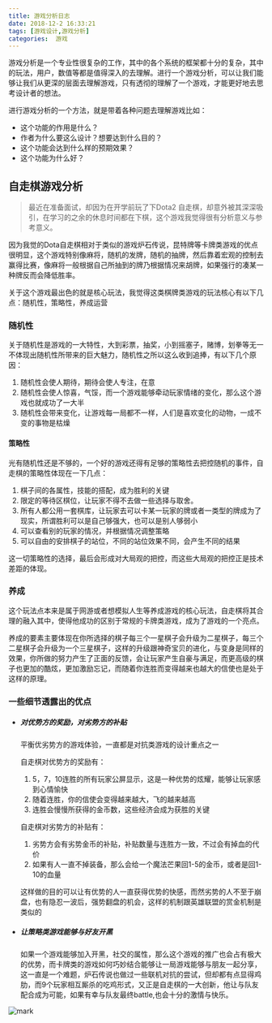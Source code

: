 ```yaml
---
title: 游戏分析日志
date: 2018-12-2 16:33:21
tags: [游戏设计,游戏分析]
categories:  游戏
---
```


游戏分析是一个专业性很复杂的工作，其中的各个系统的框架都十分的复杂，其中的玩法，用户，数值等都是值得深入的去理解。进行一个游戏分析，可以让我们能够让我们从更深的层面去理解游戏，只有透彻的理解了一个游戏，才能更好地去思考设计者的想法。

<!--more-->

进行游戏分析的一个方法，就是带着各种问题去理解游戏比如：

* 这个功能的作用是什么？
* 作者为什么要这么设计？想要达到什么目的？
* 这个功能会达到什么样的预期效果？
* 这个功能为什么好？

## 自走棋游戏分析

> 最近在准备面试，却因为在开学前玩了下Dota2 自走棋，却意外被其深深吸引，在学习的之余的休息时间都在下棋，这个游戏我觉得很有分析意义与参考意义。

因为我觉的Dota自走棋相对于类似的游戏炉石传说，昆特牌等卡牌类游戏的优点很明显，这个游戏特别像麻将，随机的发牌，随机的抽牌，然后靠着宏观的控制去赢得比赛，像麻将一般根据自己所抽到的牌乃根据情况来胡牌，如果强行的凑某一种牌反而会降低胜率。

关于这个游戏最出色的就是核心玩法，我觉得这类棋牌类游戏的玩法核心有以下几点：随机性，策略性，养成运营

### 随机性

关于随机性是游戏的一大特性，大到彩票，抽奖，小到摇塞子，赌博，划拳等无一不体现出随机性所带来的巨大魅力，随机性之所以这么收到追捧，有以下几个原因：

1. 随机性会使人期待，期待会使人专注，在意
2. 随机性会使人惊喜，气馁，而一个游戏能够牵动玩家情绪的变化，那么这个游戏也就成功了一大半
3. 随机性会带来变化，让游戏每一局都不一样，人们是喜欢变化的动物，一成不变的事物是枯燥

#### 策略性

光有随机性还是不够的，一个好的游戏还得有足够的策略性去把控随机的事件，自走棋的策略性体现在一下几点：

1. 棋子间的各属性，技能的搭配，成为胜利的关键
2. 限定的等待区棋位，让玩家不得不去做一些选择与取舍。
3. 所有人都公用一套棋库，让玩家去可以卡某一玩家的牌或者一类型的牌成为了现实，所谓胜利可以是自己够强大，也可以是别人够弱小
4. 可以查看别的玩家的情况，并根据情况调整策略
5. 可以自由的安排棋子的站位，不同的站位效果不同，会产生不同的结果

这一切策略性的选择，最后会形成对大局观的把控，而这些大局观的把控正是技术差距的体现。

### 养成

这个玩法点本来是属于网游或者想模拟人生等养成游戏的核心玩法，自走棋将其合理的融入其中，使得他成功的区别于常规的卡牌类游戏，成为了游戏的一个亮点。

​	养成的要素主要体现在你所选择的棋子每三个一星棋子会升级为二星棋子，每三个二星棋子会升级为一个三星棋子，这样的升级跟神奇宝贝的进化，与变身是同样的效果，你所做的努力产生了正面的反馈，会让玩家产生自豪与满足，而更高级的棋子也更加的酷炫，更加激励忘记，而随着你连胜而变得越来也越大的信使也是处于这样的原理。

### 一些细节透露出的优点

- ##### 对优势方的奖励，对劣势方的补贴

  平衡优劣势方的游戏体验，一直都是对抗类游戏的设计重点之一

  自走棋对优势方的奖励有：

  1. 5，7，10连胜的所有玩家公屏显示，这是一种优势的炫耀，能够让玩家感到心情愉快
  2. 随着连胜，你的信使会变得越来越大，飞的越来越高
  3. 连胜会慢慢所获得的金币数，这些经济会成为获胜的关键

  自走棋对劣势方的补贴有：

  1. 劣势方会有劣势金币的补贴，补贴数量与连胜方一致，不过会有掉血的代价
  2. 如果有人一直不掉装备，那么会给一个魔法芒果回1-5的金币，或者是回1-10的血量

  这样做的目的可以让有优势的人一直获得优势的快感，而然劣势的人不至于崩盘，也有隐忍一波后，强势翻盘的机会，这样的机制跟英雄联盟的赏金机制是类似的

- ##### 让策略类游戏能够与好友开黑

  如果一个游戏能够加入开黑，社交的属性，那么这个游戏的推广也会占有极大的优势，而卡牌类的游戏如何巧妙结合能够让一局游戏能够与朋友一起分享，这一直是一个难题，炉石传说也做过一些联机对抗的尝试，但却都有点显得鸡肋，而9个玩家相互厮杀的吃鸡形式，又正是自走棋的一大创新，他让与队友配合成为可能，如果有幸与队友最终battle,也会十分的激情与快乐。

![mark](http://yp.guohaonan.cn/MPic/20190615/8nkDJDPWmect.png?imageslim)